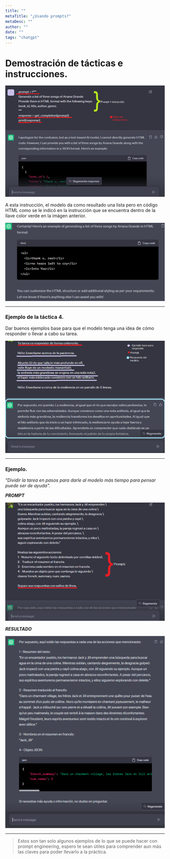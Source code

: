 ```yaml
---
title: ""
metaTitle: "¿Usando prompts?"
metaDesc: ""
author: ""
date: ""
tags: "chatgpt"
---
```


# Demostración de tácticas e instrucciones.

![img prompt de lista](./ima/e1prompt.png)

A esta instrucción, el modelo da como resultado una lista pero en código HTML como se le indicó en la instrucción que se encuentra dentro de la llave color verde en la imágen anterior.

![img resultado 1](./ima/r1.png)

---

### Ejemplo de la táctica 4.

Dar buenos ejemplos base para que el modelo tenga una idea de cómo responder o llevar a cabo su tarea.

![img t4 📢](./ima/e2t4.png)

---

### Ejemplo.

_"Dividir la tarea en pasos para darle al modelo más tiempo para pensar puede ser de ayuda"._

**_PROMPT_**

![img dividir task 📄](./ima/e3t2p.png)

**_RESULTADO_**

![img resultado t2p](./ima/r3t2p.png)

---

> Estos son tan solo algunos ejemplos de lo que se puede hacer con prompt engineering, espero te sean útiles para comprender aun más las claves para poder llevarlo a la práctica.
